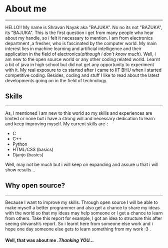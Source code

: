 
 # About me
----------------------------

HELLO!! My name is Shravan Nayak aka "BAJUKA". 
No no its not "BAZUKA", its "BAJUKA".
This is the first question i get from many people who hear about my handle, so i felt it necessary to mention.
 I  am from electronics department ,a fresher, who is fascinated by the computer world. 
My main interest lies in machine learning and artificial intelligence and their application in the field of electronics(*although i don’t know much*). 
Well, i am new to the open source world or any other coding related world. 
Learnt a bit of java in high school but did not get any opportunity to experiment with it.
 My real exposure to cs started after i came to IIT BHU when i started  competitive coding. 
Besides, coding and stuff I like to read about the latest developments going on in the field of technology. 

  
 ## Skills
 ---------------------------
 
  As, I mentioned I am new to this world so my skills and experiences are limited or none but i have a strong will and necessary dedication to learn and keep improving myself. My current skills are-:

- C
- C++
- Python 
- HTML/CSS (basics)
- Djanjo (basics)

Well, may not be much but i will keep on expanding and assure u that i will show results ..


## Why open source?
-------------------------------

Because I want to improve my skills. 
Through open source  I will be able to make myself a better programmer and also get a chance to share my ideas with the world so that my ideas may help someone or I get a chance to learn from others. 
Take this report for example, I got an idea to structure this after seeing shivansh’s report. 
So i learnt here from someone else work and i hope one day someone else gets to learn something from my work :3 .
 

  
 
#### Well, that was about me .*Thanking  YOU...*
